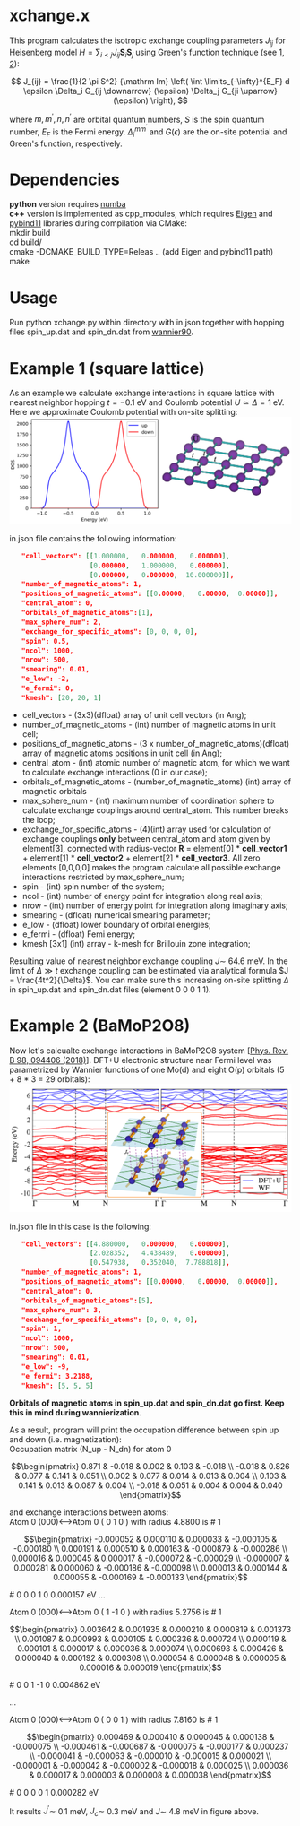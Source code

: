 # xchange.x
This program calculates the isotropic exchange coupling parameters $J_{ij}$ for Heisenberg model $H = \sum_{i < j} J_{ij} \mathbf{S}_i \mathbf{S}_j$ using Green's function technique (see [1](https://www.sciencedirect.com/science/article/abs/pii/0304885387907219), [2](https://journals.aps.org/prb/abstract/10.1103/PhysRevB.71.184434)):

$$  J_{ij} = \frac{1}{2 \pi S^2}  {\mathrm Im} \left( \int \limits_{-\infty}^{E_F} d \epsilon \Delta_i G_{ij \downarrow} (\epsilon) \Delta_j G_{ji \uparrow} (\epsilon) \right), $$

where $m, m^{\prime},  n, n^{\prime}$ are orbital quantum numbers, $S$ is the spin quantum number, $E_F$ is the Fermi energy. $\Delta^{m m^{\prime}}_i$ and $G(\epsilon)$ are the on-site potential and  Green's function, respectively. 

# Dependencies
**python** version requires [numba](https://numba.pydata.org) \
**c++** version is implemented as cpp_modules, which requires [Eigen](https://eigen.tuxfamily.org/index.php?title=Main_Page) and [pybind11](https://pybind11.readthedocs.io/en/stable/advanced/pycpp/index.html#)  libraries during compilation via CMake:\
mkdir build \
cd build/ \
cmake -DCMAKE_BUILD_TYPE=Releas .. (add Eigen and pybind11 path)\
make 

# Usage
Run python xchange.py within directory with in.json together with hopping files spin_up.dat and spin_dn.dat from [wannier90](https://wannier.org).

# Example 1 (square lattice)
As an example we calculate exchange interactions in square lattice with nearest neighbor hopping $t = -0.1$ eV and Coulomb potential $U \simeq \Delta = 1$ eV. Here we approximate Coulomb potential with on-site splitting: 
![alt text](https://github.com/danis-b/xchange/blob/main/examples/square_lattice/DOS.png)

in.json file contains the following information:
```json
   "cell_vectors": [[1.000000,   0.000000,   0.000000], 
                    [0.000000,   1.000000,   0.000000], 
                    [0.000000,   0.000000,  10.000000]],
   "number_of_magnetic_atoms": 1,
   "positions_of_magnetic_atoms": [[0.00000,   0.00000,  0.00000]],
   "central_atom": 0,
   "orbitals_of_magnetic_atoms":[1],
   "max_sphere_num": 2,
   "exchange_for_specific_atoms": [0, 0, 0, 0],
   "spin": 0.5,
   "ncol": 1000,
   "nrow": 500,
   "smearing": 0.01,
   "e_low": -2,
   "e_fermi": 0,
   "kmesh": [20, 20, 1]
```
* cell_vectors - (3x3)(dfloat) array of unit cell vectors (in Ang);
* number_of_magnetic_atoms - (int) number of magnetic atoms in unit cell;
* positions_of_magnetic_atoms - (3 x number_of_magnetic_atoms)(dfloat) array of magnetic atoms positions in unit cell (in Ang);
* central_atom - (int) atomic number of magnetic atom, for which we want to calculate exchange interactions (0 in our case);
* orbitals_of_magnetic_atoms - (number_of_magnetic_atoms) (int) array of magnetic orbitals 
* max_sphere_num - (int) maximum number of coordination sphere to calculate exchange couplings around central_atom. This number breaks the loop;
* exchange_for_specific_atoms - (4)(int) array used for calculation of exchange couplings **only** between central_atom and atom given by element[3], connected  with radius-vector **R** = element[0] * **cell_vector1** + element[1] * **cell_vector2** + element[2] * **cell_vector3**. All zero elements [0,0,0,0] makes the program calculate all possible exchange interactions restricted by max_sphere_num; 
* spin - (int) spin number of the system;
* ncol - (int) number of energy point for integration along real axis;
* nrow - (int) number of energy point for integration along imaginary axis;  
* smearing - (dfloat) numerical smearing parameter;
* e_low -  (dfloat) lower boundary of orbital energies;
* e_fermi - (dfloat) Femi energy;
* kmesh [3x1] (int) array - k-mesh for Brillouin zone integration; 

Resulting value of nearest neighbor exchange coupling $J \sim$ 64.6 meV.  In the limit of $\Delta \gg t$ exchange coupling can be estimated via analytical formula $J = \frac{4t^2}{\Delta}$. You can make sure this increasing on-site splitting $\Delta$ in spin_up.dat and spin_dn.dat files (element 0 0 0 1 1).  


# Example 2 (BaMoP2O8)

Now let's calcualte exchange interactions in BaMoP2O8 system [[Phys. Rev. B 98, 094406 (2018)](https://journals.aps.org/prb/abstract/10.1103/PhysRevB.98.094406)]. DFT+U electronic structure near Fermi level was parametrized by Wannier functions of one Mo(d) and eight O(p) orbitals (5 + 8 * 3 = 29 orbitals):
![alt text](https://github.com/danis-b/xchange/blob/main/examples/BaMoPO/BANDS.png)

in.json file in this case is the following:

```json
   "cell_vectors": [[4.880000,   0.000000,   0.000000], 
                    [2.028352,   4.438489,   0.000000], 
                    [0.547938,   0.352040,  7.788818]],
   "number_of_magnetic_atoms": 1,
   "positions_of_magnetic_atoms": [[0.00000,   0.00000,  0.00000]],
   "central_atom": 0,
   "orbitals_of_magnetic_atoms":[5],
   "max_sphere_num": 3,
   "exchange_for_specific_atoms": [0, 0, 0, 0],
   "spin": 1,
   "ncol": 1000,
   "nrow": 500,
   "smearing": 0.01,
   "e_low": -9,
   "e_fermi": 3.2188,
   "kmesh": [5, 5, 5]
```
**Orbitals of magnetic atoms in spin_up.dat and spin_dn.dat go first. Keep this in mind during wannierization**.

As a result, program will print the occupation difference between spin up and  down (i.e. magnetization):\
Occupation matrix (N_up - N_dn) for atom  0  
```math
\begin{pmatrix}
0.871 & -0.018 &  0.002 &  0.103 &  -0.018 \\
-0.018 &  0.826 &  0.077 & 0.141 & 0.051 \\
0.002 & 0.077 & 0.014 & 0.013 & 0.004 \\
0.103 & 0.141 & 0.013 & 0.087 & 0.004 \\
-0.018 & 0.051 & 0.004 & 0.004 & 0.040 
\end{pmatrix}
```

and exchange interactions between atoms:\
Atom 0 (000)<-->Atom 0 ( 0 1 0 ) with radius 4.8800  is # 1 
```math
\begin{pmatrix}
-0.000052 &  0.000110 &  0.000033 &  -0.000105 &  -0.000180 \\
0.000191 &  0.000510 &  0.000163 &  -0.000879 &  -0.000286 \\
0.000016 &  0.000045 &  0.000017 &  -0.000072 &  -0.000029 \\
-0.000007 & 0.000281 &  0.000060 & -0.000186 &  -0.000098 \\
0.000013 &  0.000144 &  0.000055 &  -0.000169 &  -0.000133 
\end{pmatrix}
```
\#  0 0 0 1 0 0.000157 eV
...

Atom 0 (000)<-->Atom 0 ( 1 -1 0 ) with radius 5.2756  is # 1
```math
\begin{pmatrix}
0.003642 & 0.001935 &  0.000210 &  0.000819 &  0.001373 \\
0.001087 & 0.000993 &  0.000105 &  0.000336 &  0.000724 \\
0.000119 & 0.000101 &  0.000017 &  0.000036  & 0.000074 \\
0.000693 &  0.000426 &  0.000040 &  0.000192 &  0.000308 \\
0.000054 & 0.000048 &  0.000005 & 0.000016 & 0.000019 
\end{pmatrix}
```
\#  0 0 1 -1 0 0.004862 eV

...

Atom 0 (000)<-->Atom 0 ( 0 0 1 ) with radius 7.8160  is # 1 
```math
\begin{pmatrix}
0.000469 & 0.000410 & 0.000045 & 0.000138 & -0.000075 \\
-0.000461 & -0.000687 & -0.000075 & -0.000177 & 0.000237 \\
-0.000041 & -0.000063 & -0.000010 & -0.000015 & 0.000021 \\
-0.000001 & -0.000042 & -0.000002 & -0.000018 & 0.000025 \\
0.000036 & 0.000017 & 0.000003 & 0.000008 & 0.000038 
\end{pmatrix}
```
\#  0 0 0 0 1 0.000282 eV

It results $J^\prime \sim$ 0.1 meV, $J_c \sim$ 0.3 meV and $J \sim$ 4.8 meV in figure above. 
